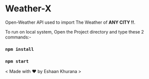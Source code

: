 # Weather-X

Open-Weather API used to import The Weather of **ANY CITY !!**.

To run on local system, Open the Project directory and type these 2 commands:-
### `npm install`

### `npm start`

< Made with :heart: by Eshaan Khurana >
